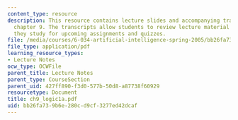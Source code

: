 ```yaml
---
content_type: resource
description: This resource contains lecture slides and accompanying transcripts for
  chapter 9. The transcripts allow students to review lecture material in detail as
  they study for upcoming assignments and quizzes.
file: /media/courses/6-034-artificial-intelligence-spring-2005/bb26fa739b6e280cd9cf3277ed42dcaf_ch9_logic1a.pdf
file_type: application/pdf
learning_resource_types:
- Lecture Notes
ocw_type: OCWFile
parent_title: Lecture Notes
parent_type: CourseSection
parent_uid: 427ff890-f3d0-577b-50d8-a87738f60929
resourcetype: Document
title: ch9_logic1a.pdf
uid: bb26fa73-9b6e-280c-d9cf-3277ed42dcaf
---
```

